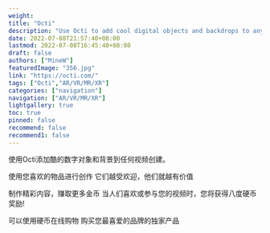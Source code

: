 ```yaml
---
weight: 
title: "Octi"
description: "Use Octi to add cool digital objects and backdrops to any video you create."
date: 2022-07-08T21:57:40+08:00
lastmod: 2022-07-08T16:45:40+08:00
draft: false
authors: ["MineW"]
featuredImage: "356.jpg"
link: "https://octi.com/"
tags: ["Octi","AR/VR/MR/XR"]
categories: ["navigation"]
navigation: ["AR/VR/MR/XR"]
lightgallery: true
toc: true
pinned: false
recommend: false
recommend1: false
---
```


使用Octi添加酷的数字对象和背景到任何视频创建。 

使用您喜欢的物品进行创作
它们越受欢迎，他们就越有价值

制作精彩内容，赚取更多金币
当人们喜欢或参与您的视频时，您将获得八度硬币奖励!

可以使用硬币在线购物
购买您最喜爱的品牌的独家产品
